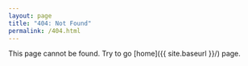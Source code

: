 ```yaml
---
layout: page
title: "404: Not Found"
permalink: /404.html
---
```


This page cannot be found. Try to go [home]({{ site.baseurl }}/) page.

